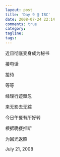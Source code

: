 ```yaml
---
layout: post
title: 'Day 9 @ IBC'
date: 2008-07-24 22:14
comments: true
category: 
tagline: 
tags:
---
```

    

近日彻底变身成为秘书

接电话

接待

等等

经理行迹飘忽

来无影去无踪

今日午餐有所好转

根据晚餐推断

为回光返照

July 21, 2008
